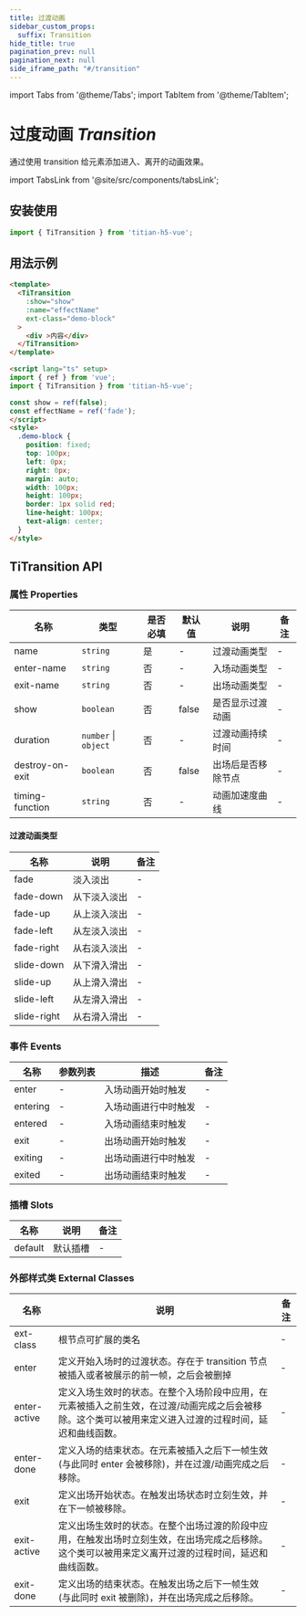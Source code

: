 ```yaml
---
title: 过渡动画
sidebar_custom_props:
  suffix: Transition
hide_title: true
pagination_prev: null
pagination_next: null
side_iframe_path: "#/transition"
---
```


import Tabs from '@theme/Tabs';
import TabItem from '@theme/TabItem';

# 过度动画 _Transition_

通过使用 transition 给元素添加进入、离开的动画效果。

import TabsLink from '@site/src/components/tabsLink';

<TabsLink id="titransition-api" />

## 安装使用

```typescript showLineNumbers
import { TiTransition } from 'titian-h5-vue';
```

## 用法示例

```html showLineNumbers
<template>
  <TiTransition
    :show="show"
    :name="effectName"
    ext-class="demo-block"
  >
    <div >内容</div>
  </TiTransition>
</template>

<script lang="ts" setup>
import { ref } from 'vue';
import { TiTransition } from 'titian-h5-vue';

const show = ref(false);
const effectName = ref('fade');
</script>
<style>
  .demo-block {
    position: fixed;
    top: 100px;
    left: 0px;
    right: 0px;
    margin: auto;
    width: 100px;
    height: 100px;
    border: 1px solid red;
    line-height: 100px;
    text-align: center;
  }
</style>
```

## TiTransition API

### 属性 **Properties**

| 名称            | 类型                 | 是否必填 | 默认值 | 说明               | 备注 |
| --------------- | -------------------- | -------- | ------ | ------------------ | ---- |
| name            | `string`             | 是       | -      | 过渡动画类型       | -    |
| enter-name      | `string`             | 否       | -      | 入场动画类型       | -    |
| exit-name       | `string`             | 否       | -      | 出场动画类型       | -    |
| show            | `boolean`            | 否       | false  | 是否显示过渡动画   | -    |
| duration        | `number` \| `object` | 否       | -      | 过渡动画持续时间   | -    |
| destroy-on-exit | `boolean`            | 否       | false  | 出场后是否移除节点 | -    |
| timing-function | `string`             | 否       | -      | 动画加速度曲线     | -    |

#### 过渡动画类型

| 名称        | 说明         | 备注 |
| ----------- | ------------ | ---- |
| fade        | 淡入淡出     | -    |
| fade-down   | 从下淡入淡出 | -    |
| fade-up     | 从上淡入淡出 | -    |
| fade-left   | 从左淡入淡出 | -    |
| fade-right  | 从右淡入淡出 | -    |
| slide-down  | 从下滑入滑出 | -    |
| slide-up    | 从上滑入滑出 | -    |
| slide-left  | 从左滑入滑出 | -    |
| slide-right | 从右滑入滑出 | -    |


### 事件 **Events**

| 名称     | 参数列表 | 描述                 | 备注 |
| -------- | -------- | -------------------- | ---- |
| enter    | -        | 入场动画开始时触发   | -    |
| entering | -        | 入场动画进行中时触发 | -    |
| entered  | -        | 入场动画结束时触发   | -    |
| exit     | -        | 出场动画开始时触发   | -    |
| exiting  | -        | 出场动画进行中时触发 | -    |
| exited   | -        | 出场动画结束时触发   | -    |

### 插槽 **Slots**

| 名称    | 说明     | 备注 |
| ------- | -------- | ---- |
| default | 默认插槽 | -    |

### 外部样式类 **External Classes**

| 名称         | 说明                                                                                                                                                    | 备注 |
| ------------ | ------------------------------------------------------------------------------------------------------------------------------------------------------- | ---- |
| ext-class    | 根节点可扩展的类名                                                                                                                                      | -    |
| enter        | 定义开始入场时的过渡状态。存在于 transition 节点被插入或者被展示的前一帧，之后会被删掉                                                                  | -    |
| enter-active | 定义入场生效时的状态。在整个入场阶段中应用，在元素被插入之前生效，在过渡/动画完成之后会被移除。这个类可以被用来定义进入过渡的过程时间，延迟和曲线函数。 | -    |
| enter-done   | 定义入场的结束状态。在元素被插入之后下一帧生效 (与此同时 enter 会被移除)，并在过渡/动画完成之后移除。                                                   | -    |
| exit         | 定义出场开始状态。在触发出场状态时立刻生效，并在下一帧被移除。                                                                                          | -    |
| exit-active  | 定义出场生效时的状态。在整个出场过渡的阶段中应用，在触发出场时立刻生效，在出场完成之后移除。这个类可以被用来定义离开过渡的过程时间，延迟和曲线函数。    | -    |
| exit-done    | 定义出场的结束状态。在触发出场之后下一帧生效 (与此同时 exit 被删除)，并在出场完成之后移除。                                                             | -    |


